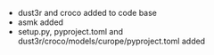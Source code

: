 - dust3r and croco added to code base
- asmk added
- setup.py, pyproject.toml and dust3r/croco/models/curope/pyproject.toml added